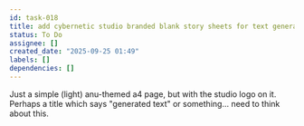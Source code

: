 ```yaml
---
id: task-018
title: add cybernetic studio branded blank story sheets for text generation
status: To Do
assignee: []
created_date: "2025-09-25 01:49"
labels: []
dependencies: []
---
```


Just a simple (light) anu-themed a4 page, but with the studio logo on it.
Perhaps a title which says "generated text" or something... need to think about
this.
